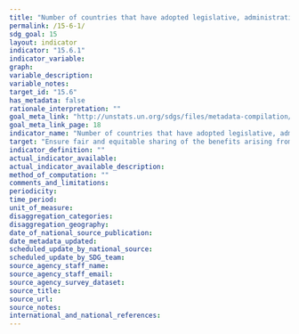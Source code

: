 ```yaml
---
title: "Number of countries that have adopted legislative, administrative and policy frameworks to ensure fair and equitable sharing of benefits"
permalink: /15-6-1/
sdg_goal: 15
layout: indicator
indicator: "15.6.1"
indicator_variable: 
graph: 
variable_description: 
variable_notes: 
target_id: "15.6"
has_metadata: false
rationale_interpretation: ""
goal_meta_link: "http://unstats.un.org/sdgs/files/metadata-compilation/Metadata-Goal-15.pdf"
goal_meta_link_page: 18
indicator_name: "Number of countries that have adopted legislative, administrative and policy frameworks to ensure fair and equitable sharing of benefits"
target: "Ensure fair and equitable sharing of the benefits arising from the utilization of genetic resources and promote appropriate access to such resources."
indicator_definition: ""
actual_indicator_available: 
actual_indicator_available_description: 
method_of_computation: ""
comments_and_limitations: 
periodicity: 
time_period: 
unit_of_measure: 
disaggregation_categories: 
disaggregation_geography: 
date_of_national_source_publication: 
date_metadata_updated: 
scheduled_update_by_national_source: 
scheduled_update_by_SDG_team: 
source_agency_staff_name: 
source_agency_staff_email: 
source_agency_survey_dataset: 
source_title: 
source_url: 
source_notes: 
international_and_national_references: 
---
```


